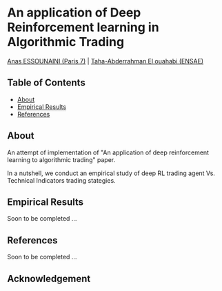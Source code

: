 # An application of Deep Reinforcement learning in Algorithmic Trading


[Anas ESSOUNAINI (Paris 7)](https://www.linkedin.com/in/anas-essounaini-b7514014a/) | [Taha-Abderrahman El ouahabi (ENSAE)
](https://www.linkedin.com/in/taha-elouahabi/)

## Table of Contents

- [About](#about)
- [Empirical Results](#emp_res)
- [References](#ref)

## About <a name = "about"></a>

An attempt of implementation of "An application of deep reinforcement learning to algorithmic trading" paper. 

In a nutshell, we conduct an empirical study of deep RL trading agent Vs. Technical Indicators trading stategies.


## Empirical Results <a name = "emp_res"></a>

Soon to be completed ...

## References <a name = "ref"></a>

Soon to be completed ...

## Acknowledgement

